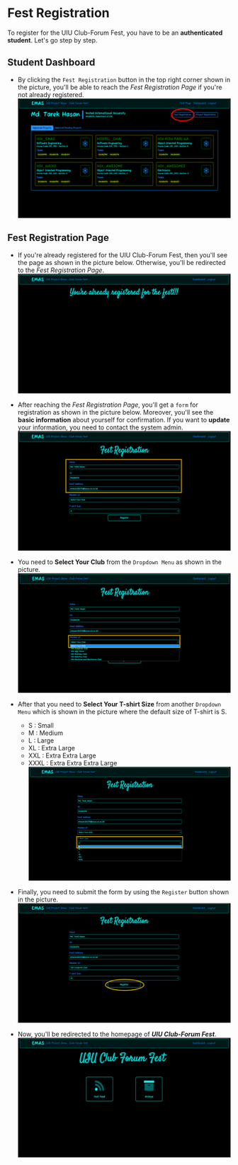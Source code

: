 # Fest Registration

To register for the UIU Club-Forum Fest, you have to be an **authenticated student**. Let's go step by step.

## Student Dashboard
* By clicking the `Fest Registration` button in the top right corner shown in the picture, you'll be able to reach the *Fest Registration Page* if you're not already registered.
![Button to take Student Dashboard to Fest Registration Page](images/student_dashboard_to_fest_registration.png)

## Fest Registration Page
* If you're already registered for the UIU Club-Forum Fest, then you'll see the page as shown in the picture below. Otherwise, you'll be redirected to the *Fest Registration Page*.
![Already Registered for the Fest](images/already_registered_for_the_fest.png)

* After reaching the *Fest Registration Page*, you'll get a `form` for registration as shown in the picture below. Moreover, you'll see the **basic information** about yourself for confirmation. If you want to **update** your information, you need to contact the system admin.
![Fest Registration Form](images/fest_registration_page.png)

* You need to **Select Your Club** from the `Dropdown Menu` as shown in the picture.
![Select Your Club](images/select_your_club.png)

* After that you need to **Select Your T-shirt Size** from another `Dropdown Menu` which is shown in the picture where the default size of T-shirt is S.
    - S : Small
    - M : Medium
    - L : Large
    - XL : Extra Large
    - XXL : Extra Extra Large
    - XXXL : Extra Extra Extra Large
![Select Your T-shirt Size](images/select_your_t_shirt_size.png)

* Finally, you need to submit the form by using the `Register` button shown in the picture.
![Register For Fest](images/register_for_fest.png)

* Now, you'll be redirected to the homepage of ***UIU Club-Forum Fest***.
![UIU FF Homepage](images/uiu_ff_homepage.png)
